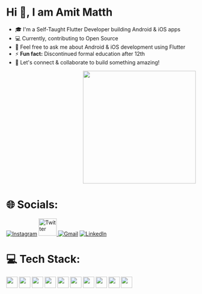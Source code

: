 <p align="left">
  <h1>Hi 👋, I am Amit Matth</h1>
  
  - 🎓 I'm a Self-Taught Flutter Developer building Android & iOS apps 
  - 💻 Currently, contributing to Open Source  
  - 💬 Feel free to ask me about Android & iOS development using Flutter
  - ⚡ <strong>Fun fact:</strong> Discontinued formal education after 12th  
  - 🤝 Let's connect & collaborate to build something amazing!
</p>

<p align="right">
  <img src="https://github.com/user-attachments/assets/5a2d96be-5e28-4ee1-80ae-50894c9ba9ec" width="300"/>
</p>



# 🌐 Socials:
[![Instagram](https://skillicons.dev/icons?i=instagram)](https://instagram.com/amit_matth)
<a href="https://x.com/Amit_Matth" target="_blank">
  <picture>
    <source media="(prefers-color-scheme: dark)" srcset="https://github.com/user-attachments/assets/ebae29ef-a00a-421b-b7b3-6c175c5fa24c">
    <source media="(prefers-color-scheme: light)" srcset="https://github.com/user-attachments/assets/3a603b07-4337-40fe-a91d-40a4ea2fc24f">
    <img src="https://github.com/user-attachments/assets/f8d88844-df3a-4ef0-82dc-334315f4d3fa" alt="Twitter" height="46" width="48">
  </picture>
</a>
[![Gmail](https://skillicons.dev/icons?i=gmail)](mailto:amitmatth121@gmail.com)
[![LinkedIn](https://skillicons.dev/icons?i=linkedin)](https://linkedin.com/in/amit-matth)



# 💻 Tech Stack:
<p align="left">
  <img src="https://img.shields.io/badge/Flutter-02569B?style=flat&logo=flutter&logoColor=white&labelColor=6E6E6E" height="30">
  <img src="https://img.shields.io/badge/Dart-0175C2?style=flat&logo=dart&logoColor=white&labelColor=6E6E6E" height="30">
  <img src="https://img.shields.io/badge/Java-ED8B00?style=flat&logo=openjdk&logoColor=white&labelColor=6E6E6E" height="30">
  <img src="https://img.shields.io/badge/XML-005FAD?style=flat&logo=xml&logoColor=white&labelColor=6E6E6E" height="30">
  <img src="https://img.shields.io/badge/Jetpack_Compose-4285F4?style=flat&logo=jetpack-compose&logoColor=white&labelColor=6E6E6E" height="30">
  <img src="https://img.shields.io/badge/Firebase-DD2C00?style=flat&logo=firebase&logoColor=white&labelColor=6E6E6E" height="30">
  <img src="https://img.shields.io/badge/SQLite-003B57?style=flat&logo=sqlite&logoColor=white&labelColor=6E6E6E" height="30">
  <img src="https://img.shields.io/badge/Material_Design-757575?style=flat&logo=material-design&logoColor=white&labelColor=6E6E6E" height="30">
  <img src="https://img.shields.io/badge/Google_Maps-4285F4?style=flat&logo=google-maps&logoColor=white&labelColor=6E6E6E" height="30">
  <img src="https://img.shields.io/badge/Android_Studio-3DDC84?style=flat&logo=android-studio&logoColor=white&labelColor=6E6E6E" height="30">
</p>
